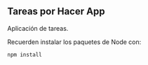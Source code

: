 

## Tareas por Hacer App

Aplicación de tareas.

Recuerden instalar los paquetes de Node con:

```
npm install
```